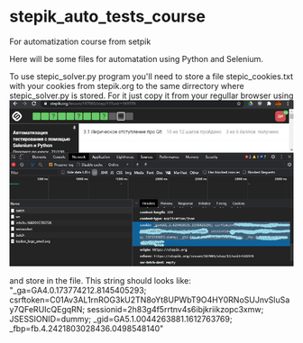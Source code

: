 # stepik_auto_tests_course
For automatization course from setpik 

Here will be some files for automatation using Python and Selenium.

To use stepic_solver.py program you'll need to store a file stepic_cookies.txt with your cookies from stepik.org to the same dirrectory where stepic_solver.py is stored.
For it just copy it from your regullar browser using 
![Cookies](https://github.com/IvanowDenis/stepik_auto_tests_course/blob/master/cookies.jpg)

and store in the file.
This string should looks like: "_ga=GA4.0.173774212.8145405293; csrftoken=C01Av3AL1rnROG3kU2TN8oYt8UPWbT9O4HY0RNoSUJnvSluSay7QFeRUIcQEgqRN; sessionid=2h83g4f5rrtnv4s6ibjkriikzopc3xmw; JSESSIONID=dummy; _gid=GA5.1.0044263881.1612763769; _fbp=fb.4.2421803028436.0498548140"
